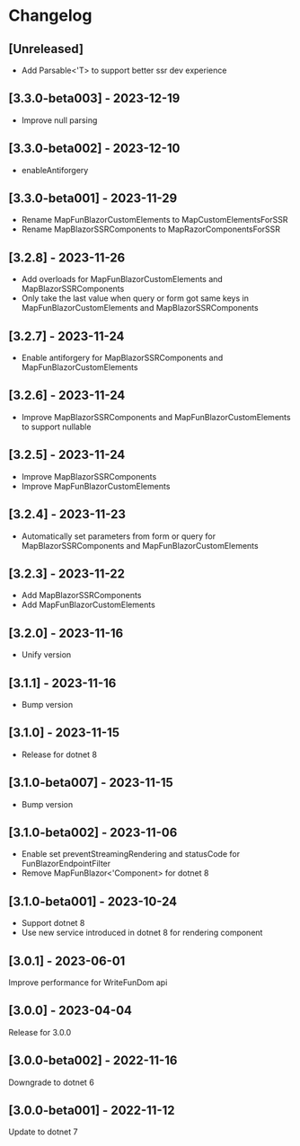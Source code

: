 # Changelog

## [Unreleased]

- Add Parsable<'T> to support better ssr dev experience

## [3.3.0-beta003] - 2023-12-19

- Improve null parsing

## [3.3.0-beta002] - 2023-12-10

- enableAntiforgery

## [3.3.0-beta001] - 2023-11-29

- Rename MapFunBlazorCustomElements to MapCustomElementsForSSR
- Rename MapBlazorSSRComponents to MapRazorComponentsForSSR

## [3.2.8] - 2023-11-26

- Add overloads for MapFunBlazorCustomElements and MapBlazorSSRComponents
- Only take the last value when query or form got same keys in MapFunBlazorCustomElements and MapBlazorSSRComponents

## [3.2.7] - 2023-11-24

- Enable antiforgery for MapBlazorSSRComponents and MapFunBlazorCustomElements

## [3.2.6] - 2023-11-24

- Improve MapBlazorSSRComponents and MapFunBlazorCustomElements to support nullable

## [3.2.5] - 2023-11-24

- Improve MapBlazorSSRComponents
- Improve MapFunBlazorCustomElements

## [3.2.4] - 2023-11-23

- Automatically set parameters from form or query for MapBlazorSSRComponents and MapFunBlazorCustomElements

## [3.2.3] - 2023-11-22

- Add MapBlazorSSRComponents
- Add MapFunBlazorCustomElements

## [3.2.0] - 2023-11-16

- Unify version

## [3.1.1] - 2023-11-16

- Bump version

## [3.1.0] - 2023-11-15

- Release for dotnet 8

## [3.1.0-beta007] - 2023-11-15

- Bump version

## [3.1.0-beta002] - 2023-11-06

- Enable set preventStreamingRendering and statusCode for FunBlazorEndpointFilter
- Remove MapFunBlazor<'Component> for dotnet 8

## [3.1.0-beta001] - 2023-10-24

- Support dotnet 8
- Use new service introduced in dotnet 8 for rendering component

## [3.0.1] - 2023-06-01

Improve performance for WriteFunDom api

## [3.0.0] - 2023-04-04

Release for 3.0.0

## [3.0.0-beta002] - 2022-11-16

Downgrade to dotnet 6

## [3.0.0-beta001] - 2022-11-12

Update to dotnet 7